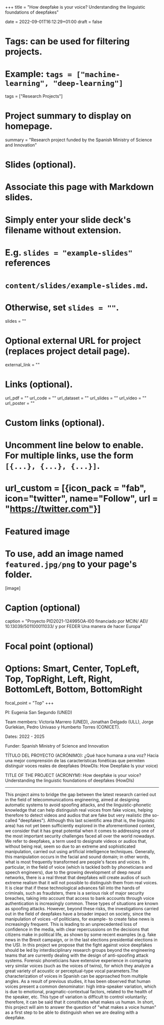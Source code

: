+++
title = "How deepfake is your voice? Understanding the linguistic foundations of deepfakes"

date = 2022-09-01T16:12:29+01:00
draft = false

# Tags: can be used for filtering projects.
# Example: `tags = ["machine-learning", "deep-learning"]`
tags = ["Research Projects"]

# Project summary to display on homepage.
summary = "Research project funded by the Spanish Ministry of Science and Innovation"

# Slides (optional).
#   Associate this page with Markdown slides.
#   Simply enter your slide deck's filename without extension.
#   E.g. `slides = "example-slides"` references 
#   `content/slides/example-slides.md`.
#   Otherwise, set `slides = ""`.
slides = ""

# Optional external URL for project (replaces project detail page).
external_link = ""

# Links (optional).
url_pdf = ""
url_code = ""
url_dataset = ""
url_slides = ""
url_video = ""
url_poster = ""

# Custom links (optional).
#   Uncomment line below to enable. For multiple links, use the form `[{...}, {...}, {...}]`.
# url_custom = [{icon_pack = "fab", icon="twitter", name="Follow", url = "https://twitter.com"}]

# Featured image
# To use, add an image named `featured.jpg/png` to your page's folder. 
[image]
  # Caption (optional)
  caption = "Proyecto PID2021-124995OA-l00 financiado por MCIN/ AEI/ 10.13039/501100011033/ y por FEDER Una manera de hacer Europa"

  # Focal point (optional)
  # Options: Smart, Center, TopLeft, Top, TopRight, Left, Right, BottomLeft, Bottom, BottomRight
  focal_point = "Top"
+++

PI: Eugenia San Segundo (UNED)

Team members: Victoria Marrero (UNED), Jonathan Delgado (ULL), Jorge Gurlekian, Pedro Univaso y Humberto Torres (CONICET).

Dates: 2022 - 2025

Funder: Spanish Ministry of Science and Innovation

T&#205;TULO DEL PROYECTO (ACR&#211;NIMO): &#191;Qu&#233; hace humana a una voz? Hacia una mejor comprensi&#243;n de las caracter&#237;sticas fon&#233;ticas que permiten distinguir voces reales de deepfakes (HowDIs: How Deepfake Is your voice)

TITLE OF THE PROJECT (ACRONYM): How deepfake is your voice? Understanding the linguistic foundations of deepfakes (HowDIs)

------------------------------------------------

This project aims to bridge the gap between the latest research carried out in the field of telecommunications engineering, aimed at
designing automatic systems to avoid spoofing attacks, and the linguistic-phonetic knowledge that can help distinguish real voices from
fake voices, helping therefore to detect videos and audios that are fake but very realistic (the so-called "deepfakes"). Although this last
scientific area (that is, the linguistic area) has not yet been sufficiently explored in the aforementioned context, we consider that it has great
potential when it comes to addressing one of the most important security challenges faced all over the world nowadays. We refer to
deepfakes, a term used to designate videos or audios that, without being real, seem so due to an extreme and sophisticated manipulation,
carried out using artificial intelligence techniques. Generally, this manipulation occurs in the facial and sound domain; in other words, what
is most frequently transformed are people's faces and voices. In particular, in the field of voice (which is tackled both by phoneticians and
speech engineers), due to the growing development of deep neural networks, there is a real threat that deepfakes will create audios of
such extreme realism that it will not possible to distinguish them from real voices.
It is clear that if these technological advances fall into the hands of criminals, such as fraudsters, there is a serious risk of major security
breaches, taking into account that access to bank accounts through voice authentication is increasingly common. These types of situations
are known as spoofing attacks. However, beyond these risks, the investigations carried out in the field of deepfakes have a broader impact
on society, since the manipulation of voices -of politicians, for example- to create false news is increasingly frequent. This is leading to an
unprecedented loss of confidence in the media, with clear repercussions on the decisions that citizens make in political life, as shown by
some recent examples (e.g. fake news in the Brexit campaign, or in the last elections presidential elections in the US).
In this project we propose that the fight against voice deepfakes should be led by interdisciplinary research groups beyond the engineering teams that are currently dealing with the design of anti-spoofing attack systems. Forensic phoneticians have extensive experience in comparing very similar voices (such as the voices of twins), for which they analyze a great variety of acoustic or perceptual-type vocal parameters.The characterization of voices in Spanish can be approached from multiple angles. As a result of previous studies, it has been observed that human voices present a common denominator: high intra-speaker variation, which is due to emotional, pragmatic-contextual factors, related to the health of the speaker, etc. This type of variation is difficult to control voluntarily; therefore, it can be said that it constitutes what makes us human. In short, this project will aim to answer the question of "what makes a voice human" as a first step to be able to distinguish when we are dealing with a deepfake.

